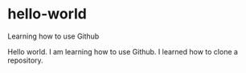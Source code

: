 # hello-world
Learning how to use Github

Hello world.
I am learning how to use Github.
I learned how to clone a repository.
